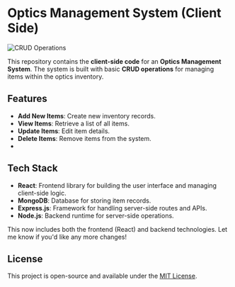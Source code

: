 # Optics Management System (Client Side)

![CRUD Operations](https://img.shields.io/badge/CRUD-Based-success)

This repository contains the **client-side code** for an **Optics Management System**. The system is built with basic **CRUD operations** for managing items within the optics inventory.

## Features

- **Add New Items**: Create new inventory records.
- **View Items**: Retrieve a list of all items.
- **Update Items**: Edit item details.
- **Delete Items**: Remove items from the system.
- 
## Tech Stack

- **React**: Frontend library for building the user interface and managing client-side logic.
- **MongoDB**: Database for storing item records.
- **Express.js**: Framework for handling server-side routes and APIs.
- **Node.js**: Backend runtime for server-side operations.

This now includes both the frontend (React) and backend technologies. Let me know if you'd like any more changes!

## License

This project is open-source and available under the [MIT License](./LICENSE).
